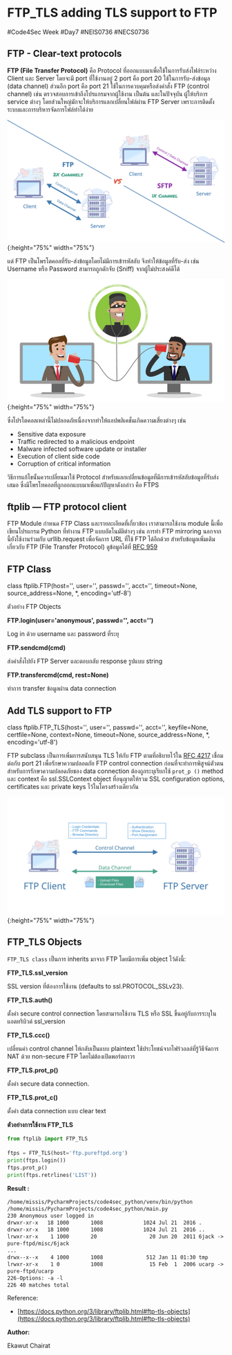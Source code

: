 # FTP_TLS adding TLS support to FTP

#Code4Sec Week #Day7 #NEIS0736 #NECS0736

## FTP - Clear-text protocols

**FTP (File Transfer Protocol)** คือ Protocol ที่ออกแบบมาเพื่อใช้ในการรับส่งไฟล์ระหว่าง Client และ Server โดยจะมี port ที่ใช้งานอยู่ 2 port คือ port 20 ใช้ในการรับ-ส่งข้อมูล (data channel) ส่วนอีก port คือ port 21 ใช้ในการควบคุมหรือส่งคำสั่ง FTP (control channel) เช่น ตรวจสอบการเข้าถึงโปรแกรมจากผู้ใช้งาน เป็นต้น และในปัจจุบัน ผู้ให้บริการ service ต่างๆ โดยส่วนใหญ่มักจะให้บริการแลกเปลี่ยนไฟล์ผ่าน FTP Server เพราะการติดตั้งระบบและการบริหารจัดการไฟล์ทำได้ง่าย

![](img/ftptls_3.png){:height="75%" width="75%"}

แต่ FTP เป็นโพรโตคอลที่รับ-ส่งข้อมูลโดยไม่มีการเข้ารหัสลับ จึงทำให้ข้อมูลที่รับ-ส่ง เช่น Username หรือ Password สามารถถูกดักจับ (Sniff) จากผู้ไม่ประสงค์ดีได้ 

![](img/ftptls_1.jpg){:height="75%" width="75%"}

ซึ่งโปรโตคอลเหล่านี้ไม่ปลอดภัยเนื่องจากทำให้แอปพลิเคชั่นเกิดความเสี่ยงต่างๆ เช่น
* Sensitive data exposure
* Traffic redirected to a malicious endpoint
* Malware infected software update or installer
* Execution of client side code
* Corruption of critical information

วิธีการแก้ไขนั้นควรเปลี่ยนมาใช้ Protocol สำหรับแลกเปลี่ยนข้อมูลที่มีการเข้ารหัสลับข้อมูลที่รับส่งเสมอ ซึ่งมีโพรโทคอลที่ถูกออกแบบมาเพื่อแก้ปัญหาดังกล่าว คือ FTPS

## ftplib — FTP protocol client

FTP Module กำหนด FTP Class และรายละเอียดที่เกี่ยวข้อง เราสามารถใช้งาน module นี้เพื่อเขียนโปรแกรม Python ที่ทำงาน FTP แบบอัตโนมัติต่างๆ เช่น การทำ FTP mirroring นอกจากนี้ยังใช้งานร่วมกับ urllib.request เพื่อจัดการ URL ที่ใช้ FTP ได้อีกด้วย สำหรับข้อมูลเพิ่มเติมเกี่ยวกับ FTP (File Transfer Protocol) ดูข้อมูลได้ที่ [RFC 959](https://tools.ietf.org/html/rfc959.html)

## FTP Class

class ftplib.FTP(host='', user='', passwd='', acct='', timeout=None, source_address=None, *, encoding='utf-8')

ตัวอย่าง FTP Objects

**FTP.login(user='anonymous', passwd='', acct='')**

Log in ด้วย username และ password ที่ระยุ

**FTP.sendcmd(cmd)**

ส่งคำสั่งไปยัง FTP Server และตอบกลับ response รูปแบบ string

**FTP.transfercmd(cmd, rest=None)**

ทำการ transfer ข้อมูลผ่่าน data connection

## Add TLS support to FTP

class ftplib.FTP_TLS(host='', user='', passwd='', acct='', keyfile=None, certfile=None, context=None, timeout=None, source_address=None, *, encoding='utf-8')

FTP subclass เป็นการเพิ่มการสนับสนุน TLS ให้กับ FTP ตามที่อธิบายไว้ใน [RFC 4217](https://tools.ietf.org/html/rfc4217.html) เชื่อมต่อกับ port 21 เพื่อรักษาความปลอดภัย FTP control connection ก่อนที่จะทำการพิสูจน์ตัวตน สำหรับการรักษาความปลอดภัยของ data connection ต้องถูกระบุเรียกใช้ ``` prot_p () ``` 
method และ context คือ ssl.SSLContext object ที่อนุญาตให้รวม SSL configuration options, certificates และ private keys ไว้ในโครงสร้างเดียวกัน

![](img/ftptls_2.png){:height="75%" width="75%"}

## FTP_TLS Objects

```FTP_TLS class``` เป็นการ inherits มาจาก FTP โดยมีการเพิ่ม object ไว้ดังนี้:

**FTP_TLS.ssl_version**

SSL version ที่ต้องการใช้งาน (defaults to ssl.PROTOCOL_SSLv23).

**FTP_TLS.auth()**

ตั้งค่า secure control connection โดยสามารถใช้งาน TLS หรือ SSL ขึ้นอยู่กับการระบุในแอตทริบิวต์ ssl_version

**FTP_TLS.ccc()**

เปลี่ยนค่า control channel ให้กลับเป็นแบบ plaintext ใช้ประโยชน์จากไฟร์วอลล์ที่รู้วิธีจัดการ NAT ด้วย non-secure FTP โดยไม่ต้องเปิดพอร์ตถาวร

**FTP_TLS.prot_p()**

ตั้งค่า secure data connection.

**FTP_TLS.prot_c()**

ตั้งค่า data connection แบบ clear text

**ตัวอย่างการใช้งาน FTP_TLS**

``` python
from ftplib import FTP_TLS

ftps = FTP_TLS(host='ftp.pureftpd.org')
print(ftps.login())
ftps.prot_p()
print(ftps.retrlines('LIST'))
```

**Result :**

```
/home/missis/PycharmProjects/code4sec_python/venv/bin/python /home/missis/PycharmProjects/code4sec_python/main.py
230 Anonymous user logged in
drwxr-xr-x   18 1000       1008             1024 Jul 21  2016 .
drwxr-xr-x   18 1000       1008             1024 Jul 21  2016 ..
lrwxr-xr-x    1 1000       20                 20 Jun 20  2011 6jack -> pure-ftpd/misc/6jack
...
drwx--x--x    4 1000       1008              512 Jan 11 01:30 tmp
lrwxr-xr-x    1 0          1008               15 Feb  1  2006 ucarp -> pure-ftpd/ucarp
226-Options: -a -l 
226 40 matches total
```

Reference: 
* [https://docs.python.org/3/library/ftplib.html#ftp-tls-objects](https://docs.python.org/3/library/ftplib.html#ftp-tls-objects)

**Author:**

Ekawut Chairat
